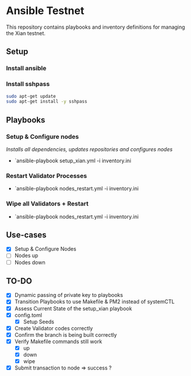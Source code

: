 # Ansible Testnet

This repository contains playbooks and inventory definitions for managing the Xian testnet.

## Setup

### Install ansible

### Install sshpass 

```bash
sudo apt-get update
sudo apt-get install -y sshpass
```

## Playbooks

### Setup & Configure nodes
*Installs all dependencies, updates repositories and configures nodes*
- `ansible-playbook setup_xian.yml -i inventory.ini

### Restart Validator Processes
- `ansible-playbook nodes_restart.yml -i inventory.ini

### Wipe all Validators + Restart
- `ansible-playbook nodes_restart.yml -i inventory.ini


## Use-cases

- [x] Setup & Configure Nodes
- [ ] Nodes up
- [ ] Nodes down

## TO-DO

- [x] Dynamic passing of private key to playbooks
- [x] Transition Playbooks to use Makefile & PM2 instead of systemCTL
- [x] Assess Current State of the setup_xian playbook
- [x] config.toml
  - [x] Setup Seeds
- [x] Create Validator codes correctly
- [x] Confirm the branch is being built correctly
- [x] Verify Makefile commands still work
  - [x] up
  - [x] down
  - [x] wipe
- [x] Submit transaction to node => success ?